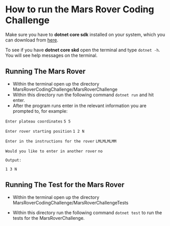 # How to run the Mars Rover Coding Challenge

Make sure you have to **dotnet core sdk** installed on your system, which you can download from [here](https://www.microsoft.com/net/download/core).

To see if you have **dotnet core skd** open the terminal and type `dotnet -h`. You will see help messages on the terminal.





## Running The Mars Rover

*  Within the terminal open up the directory MarsRoverCodingChallenge/MarsRoverChallenge
* Within this directory run the following command `dotnet run` and hit enter.
* After the program runs enter in the relevant information you are prompted to, for example:

`Enter plateau coordinates`
`5 5`


`Enter rover starting position`
`1 2 N`

`Enter in the instructions for the rover`
`LMLMLMLMM`

`Would you like to enter in another rover`
`no`

`Output:`

`1 3 N`

## Running The Test for the Mars Rover

* Within the terminal open up the directory MarsRoverCodingChallenge/MarsRoverChallengeTests 

* Within this directory run the following command `dotnet test` to run the tests for the MarsRoverChallenge.
